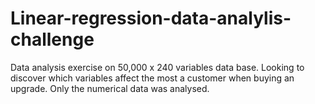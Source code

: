 # Linear-regression-data-analylis-challenge
Data analysis exercise on 50,000 x 240 variables data base. Looking to discover which variables affect the most a customer when buying an upgrade.  Only the numerical data was analysed.

